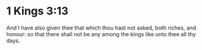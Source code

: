 # 1 Kings 3:13

And I have also given thee that which thou hast not asked, both riches, and honour: so that there shall not be any among the kings like unto thee all thy days.